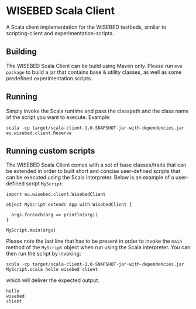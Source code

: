 # WISEBED Scala Client
A Scala client implementation for the WISEBED testbeds, similar to scripting-client and experimentation-scripts.

## Building
The WISEBED Scala Client can be build using Maven only. Please run ```mvn package``` to build a jar that contains base & utility classes, as well as some predefined experimentation scripts.

## Running
Simply invoke the Scala runtime and pass the classpath and the class name of the script you want to execute. Example:

```
scala -cp target/scala-client-1.0-SNAPSHOT-jar-with-dependencies.jar eu.wisebed.client.Reserve
```


## Running custom scripts
The WISEBED Scala Client comes with a set of base classes/traits that can be extended in order to built short and concise user-defined scripts that can be executed using the Scala interpreter. Below is an example of a user-defined script ```MyScript```:

```
import eu.wisebed.client.WisebedClient

object MyScript extends App with WisebedClient {

  args.foreach(arg => println(arg))
}

MyScript.main(args)
```

Please note the last line that has to be present in order to invoke the ```main``` method of the ```MyScript``` object when run using the Scala interpreter. You can then run the script by invoking:

```
scala -cp target/scala-client-1.0-SNAPSHOT-jar-with-dependencies.jar MyScript.scala hello wisebed client
```

which will deliver the expected output:

```
hello
wisebed
client
```
